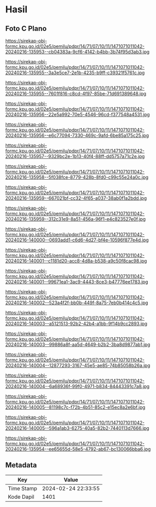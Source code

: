 # Hasil

## Foto C Plano

https://sirekap-obj-formc.kpu.go.id/02e5/pemilu/pdpr/14/71/07/10/11/1471071011042-20240216-135953--cb04383a-9cf6-4142-b4bb-3b74f95d3ab3.jpg

https://sirekap-obj-formc.kpu.go.id/02e5/pemilu/pdpr/14/71/07/10/11/1471071011042-20240216-135955--3a3e5ce7-2e1b-4235-b9ff-c39321f5761c.jpg

https://sirekap-obj-formc.kpu.go.id/02e5/pemilu/pdpr/14/71/07/10/11/1471071011042-20240216-135955--7601f816-c8cd-4f97-85be-71d691389648.jpg

https://sirekap-obj-formc.kpu.go.id/02e5/pemilu/pdpr/14/71/07/10/11/1471071011042-20240216-135956--22e5a992-70e5-4546-96cd-f377548a4531.jpg

https://sirekap-obj-formc.kpu.go.id/02e5/pemilu/pdpr/14/71/07/10/11/1471071011042-20240216-135956--e6c77094-7330-469c-9afd-6be85a175c25.jpg

https://sirekap-obj-formc.kpu.go.id/02e5/pemilu/pdpr/14/71/07/10/11/1471071011042-20240216-135957--9329bc2e-1b13-40f4-88ff-dd5757a71c2e.jpg

https://sirekap-obj-formc.kpu.go.id/02e5/pemilu/pdpr/14/71/07/10/11/1471071011042-20240216-135958--5f038fce-8779-428b-8fd0-c99c55e24a0c.jpg

https://sirekap-obj-formc.kpu.go.id/02e5/pemilu/pdpr/14/71/07/10/11/1471071011042-20240216-135959--667021bf-cc32-4f65-a037-38ab0f1a2bdd.jpg

https://sirekap-obj-formc.kpu.go.id/02e5/pemilu/pdpr/14/71/07/10/11/1471071011042-20240216-135959--312c31e9-8a51-456a-96f1-e4c823527e0f.jpg

https://sirekap-obj-formc.kpu.go.id/02e5/pemilu/pdpr/14/71/07/10/11/1471071011042-20240216-140000--0693add1-c6d6-4d27-bf4e-10596f877e4d.jpg

https://sirekap-obj-formc.kpu.go.id/02e5/pemilu/pdpr/14/71/07/10/11/1471071011042-20240216-140001--c1181d20-acc8-4d8a-b538-a9c50f8cac98.jpg

https://sirekap-obj-formc.kpu.go.id/02e5/pemilu/pdpr/14/71/07/10/11/1471071011042-20240216-140001--99671ea1-3ac9-4443-8ce3-b47776ee1783.jpg

https://sirekap-obj-formc.kpu.go.id/02e5/pemilu/pdpr/14/71/07/10/11/1471071011042-20240216-140002--523a4f2f-bb0b-449f-8a75-7eb0b414c4c5.jpg

https://sirekap-obj-formc.kpu.go.id/02e5/pemilu/pdpr/14/71/07/10/11/1471071011042-20240216-140003--a5121513-92b2-42b4-a1bb-9f14b9cc2893.jpg

https://sirekap-obj-formc.kpu.go.id/02e5/pemilu/pdpr/14/71/07/10/11/1471071011042-20240216-140003--99886a8f-aa5d-4649-b2b2-3ba8d9877ab1.jpg

https://sirekap-obj-formc.kpu.go.id/02e5/pemilu/pdpr/14/71/07/10/11/1471071011042-20240216-140004--12877293-3167-45e5-ae85-74b85058b26a.jpg

https://sirekap-obj-formc.kpu.go.id/02e5/pemilu/pdpr/14/71/07/10/11/1471071011042-20240216-140004--6a68936f-99f0-4971-b834-84443391c7a8.jpg

https://sirekap-obj-formc.kpu.go.id/02e5/pemilu/pdpr/14/71/07/10/11/1471071011042-20240216-140005--81198c7c-f72b-4b51-85c2-e15ec8a2e6bf.jpg

https://sirekap-obj-formc.kpu.go.id/02e5/pemilu/pdpr/14/71/07/10/11/1471071011042-20240216-140005--596a1ab3-6275-40a5-82b2-7440113d7666.jpg

https://sirekap-obj-formc.kpu.go.id/02e5/pemilu/pdpr/14/71/07/10/11/1471071011042-20240216-135954--ee65655d-58e5-4792-ab67-bc130066bba6.jpg


## Metadata

| Key        | Value               |
| ---------- | ------------------- |
| Time Stamp | 2024-02-24 22:33:55 |
| Kode Dapil | 1401                |



